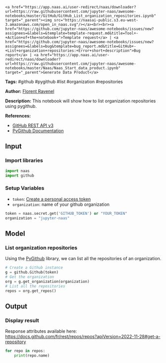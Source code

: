     <a href="https://app.naas.ai/user-redirect/naas/downloader?url=https://raw.githubusercontent.com/jupyter-naas/awesome-notebooks/master/GitHub/GitHub_List_organization_repositories.ipynb" target="_parent"><img src="https://naasai-public.s3.eu-west-3.amazonaws.com/open_in_naas.svg"/></a><br><br><a href="https://github.com/jupyter-naas/awesome-notebooks/issues/new?assignees=&labels=&template=template-request.md&title=Tool+-+Action+of+the+notebook+">Template request</a> | <a href="https://github.com/jupyter-naas/awesome-notebooks/issues/new?assignees=&labels=bug&template=bug_report.md&title=GitHub+-+List+organization+repositories:+Error+short+description">Bug report</a> | <a href="https://app.naas.ai/user-redirect/naas/downloader?url=https://raw.githubusercontent.com/jupyter-naas/awesome-notebooks/master/Naas/Naas_Start_data_product.ipynb" target="_parent">Generate Data Product</a>

**Tags:** #github #pygithub #list #organization #repositories

**Author:** [Florent Ravenel](https://www.linkedin.com/in/florent-ravenel/)

**Description:** This notebook will show how to list organization repositories using pygithub.

**References:**
- [GitHub REST API v3](https://docs.github.com/fr/rest/repos/repos?apiVersion=2022-11-28#list-organization-repositories)
- [PyGithub Documentation](https://pygithub.readthedocs.io/en/latest/)

## Input

### Import libraries


```python
import naas
import github
```

### Setup Variables
- `token`: [Create a personal access token](https://docs.github.com/en/github/authenticating-to-github/creating-a-personal-access-token)
- `organization`: name of your github organization


```python
token = naas.secret.get('GITHUB_TOKEN') or "YOUR_TOKEN"
organization = "jupyter-naas"
```

## Model

### List organization repositories

Using the [PyGithub](https://pygithub.readthedocs.io/en/latest/) library, we can list all the repositories of an organization.


```python
# Create a Github instance
g = github.Github(token)
# Get the organization
org = g.get_organization(organization)
# List all the repositories
repos = org.get_repos()
```

## Output

### Display result
Response attributes available here: https://docs.github.com/fr/rest/repos/repos?apiVersion=2022-11-28#get-a-repository


```python
for repo in repos:
    print(repo.name)
```

 

